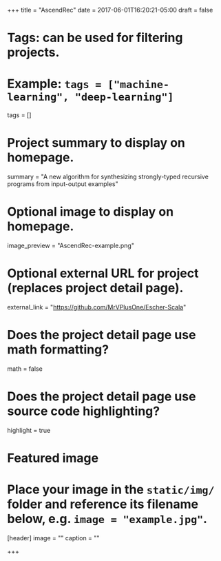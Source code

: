 +++
title = "AscendRec"
date = 2017-06-01T16:20:21-05:00
draft = false

# Tags: can be used for filtering projects.
# Example: `tags = ["machine-learning", "deep-learning"]`
tags = []

# Project summary to display on homepage.
summary = "A new algorithm for synthesizing strongly-typed recursive programs from input-output examples"

# Optional image to display on homepage.
image_preview = "AscendRec-example.png"

# Optional external URL for project (replaces project detail page).
external_link = "https://github.com/MrVPlusOne/Escher-Scala"

# Does the project detail page use math formatting?
math = false

# Does the project detail page use source code highlighting?
highlight = true

# Featured image
# Place your image in the `static/img/` folder and reference its filename below, e.g. `image = "example.jpg"`.
[header]
image = ""
caption = ""

+++
